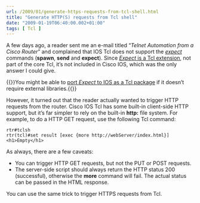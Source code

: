 ```yaml
---
url: /2009/01/generate-https-requests-from-tcl-shell.html
title: "Generate HTTP(S) requests from Tcl shell"
date: "2009-01-19T06:40:00.002+01:00"
tags: [ Tcl ]
---
```

A few days ago, a reader sent me an e-mail titled “*Telnet Automation from a Cisco Router*” and complained that IOS Tcl does not support the *[expect](http://expect.nist.gov/)* commands (**spawn**, **send** and **expect**). Since [*Expect* is a Tcl extension](http://wiki.tcl.tk/201), not part of the core Tcl, it’s not included in Cisco IOS, which was the only answer I could give.

{{<note>}}You might be able to [port *Expect* to IOS as a Tcl package](/2007/09/using-tcl-packages-on-cisco-ios.html) if it doesn’t require external libraries.{{</note>}}
<!--more-->
However, it turned out that the reader actually wanted to trigger HTTP requests from the router. Cisco IOS Tcl has some built-in client-side HTTP support, but it’s far simpler to rely on the built-in **http:** file system. For example, to do a HTTP GET request, use the following Tcl command:

``` code
rtr#tclsh
rtr(tcl)#set result [exec {more http://webServer/index.html}]
<h1>Empty</h1>
```

As always, there are a few caveats:

-   You can trigger HTTP GET requests, but not the PUT or POST requests.
-   The server-side script should always return the HTTP status 200 (successful), otherwise the **more** command will fail. The actual status can be passed in the HTML response.

You can use the same trick to trigger HTTPS requests from Tcl.
